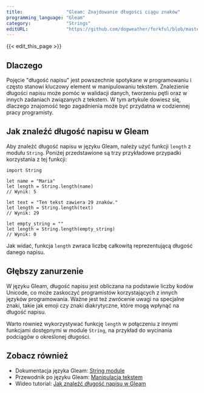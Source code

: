 ```yaml
---
title:                "Gleam: Znajdowanie długości ciągu znaków"
programming_language: "Gleam"
category:             "Strings"
editURL:              "https://github.com/dogweather/forkful/blob/master/content/pl/gleam/finding-the-length-of-a-string.md"
---
```


{{< edit_this_page >}}

## Dlaczego

Pojęcie "długość napisu" jest powszechnie spotykane w programowaniu i często stanowi kluczowy element w manipulowaniu tekstem. Znalezienie długości napisu może pomóc w walidacji danych, tworzeniu pętli oraz w innych zadaniach związanych z tekstem. W tym artykule dowiesz się, dlaczego znajomość tego zagadnienia może być przydatna w codziennej pracy programisty.

## Jak znaleźć długość napisu w Gleam

Aby znaleźć długość napisu w języku Gleam, należy użyć funkcji `length` z modułu `String`. Poniżej przedstawione są trzy przykładowe przypadki korzystania z tej funkcji:

```Gleam
import String

let name = "Maria"
let length = String.length(name)
// Wynik: 5

let text = "Ten tekst zawiera 29 znaków."
let length = String.length(text)
// Wynik: 29

let empty_string = ""
let length = String.length(empty_string)
// Wynik: 0
```

Jak widać, funkcja `length` zwraca liczbę całkowitą reprezentującą długość danego napisu.

## Głębszy zanurzenie

W języku Gleam, długość napisu jest obliczana na podstawie liczby kodów Unicode, co może zaskoczyć programistów korzystających z innych języków programowania. Ważne jest też zwrócenie uwagi na specjalne znaki, takie jak emoji czy znaki diakrytyczne, które mogą wpłynąć na długość napisu.

Warto również wykorzystywać funkcję `length` w połączeniu z innymi funkcjami dostępnymi w module `String`, na przykład do wycinania podciągów o określonej długości.

## Zobacz również

- Dokumentacja języka Gleam: [String module](https://gleam.run/modules/string.html)
- Przewodnik po języku Gleam: [Manipulacja tekstem](https://gleam.run/book/tips-and-tricks/manipulating-text.html)
- Wideo tutorial: [Jak znaleźć długość napisu w Gleam](https://www.youtube.com/watch?v=2HUbXDMGPhQ)